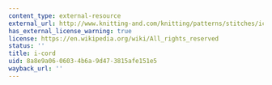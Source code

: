 ```yaml
---
content_type: external-resource
external_url: http://www.knitting-and.com/knitting/patterns/stitches/icord.htm
has_external_license_warning: true
license: https://en.wikipedia.org/wiki/All_rights_reserved
status: ''
title: i-cord
uid: 8a8e9a06-0603-4b6a-9d47-3815afe151e5
wayback_url: ''
---
```

